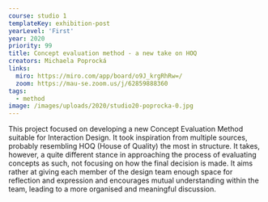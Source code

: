 ```yaml
---
course: studio 1
templateKey: exhibition-post
yearLevel: 'First'
year: 2020
priority: 99
title: Concept evaluation method - a new take on HOQ 
creators: Michaela Poprocká
links:
  miro: https://miro.com/app/board/o9J_krgRhRw=/
  zoom: https://mau-se.zoom.us/j/62859888360
tags:
  - method
image: /images/uploads/2020/studio20-poprocka-0.jpg
---
```


This project focused on developing a new Concept Evaluation Method suitable for Interaction Design. It took inspiration from multiple sources, probably resembling HOQ (House of Quality) the most in structure. It takes, however, a quite different stance in approaching the process of evaluating concepts as such, not focusing on how the final decision is made. It aims rather at giving each member of the design team enough space for reflection and expression and encourages mutual understanding within the team, leading to a more organised and meaningful discussion. 